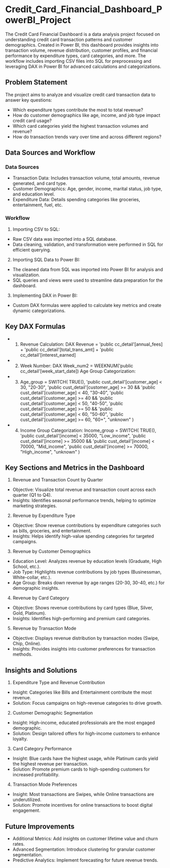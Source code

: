 # Credit_Card_Financial_Dashboard_PowerBI_Project

The Credit Card Financial Dashboard is a data analysis project focused on understanding credit card transaction patterns and customer demographics. Created in Power BI, this dashboard provides insights into transaction volume, revenue distribution, customer profiles, and financial performance by expenditure types, card categories, and more. The workflow includes importing CSV files into SQL for preprocessing and leveraging DAX in Power BI for advanced calculations and categorizations.

## Problem Statement
The project aims to analyze and visualize credit card transaction data to answer key questions:
- Which expenditure types contribute the most to total revenue?
- How do customer demographics like age, income, and job type impact credit card usage?
- Which card categories yield the highest transaction volumes and revenue?
- How do transaction trends vary over time and across different regions?

## Data Sources and Workflow
### Data Sources
- Transaction Data: Includes transaction volume, total amounts, revenue generated, and card type.
- Customer Demographics: Age, gender, income, marital status, job type, and education level.
- Expenditure Data: Details spending categories like groceries, entertainment, fuel, etc.

### Workflow
1. Importing CSV to SQL:
- Raw CSV data was imported into a SQL database.
- Data cleaning, validation, and transformation were performed in SQL for efficient querying.

2. Importing SQL Data to Power BI:
- The cleaned data from SQL was imported into Power BI for analysis and visualization.
- SQL queries and views were used to streamline data preparation for the dashboard.

3. Implementing DAX in Power BI:
- Custom DAX formulas were applied to calculate key metrics and create dynamic categorizations.

## Key DAX Formulas
- 1. Revenue Calculation:
DAX
Revenue = 'public cc_detail'[annual_fees] + 
          'public cc_detail'[total_trans_amt] + 
          'public cc_detail'[interest_earned]

- 2. Week Number:
DAX
Week_num2 = WEEKNUM('public cc_detail'[week_start_date])
Age Group Categorization:

- 3. Age_group = SWITCH(
    TRUE(),
    'public cust_detail'[customer_age] < 30, "20-30",
    'public cust_detail'[customer_age] >= 30 && 'public cust_detail'[customer_age] < 40, "30-40",
    'public cust_detail'[customer_age] >= 40 && 'public cust_detail'[customer_age] < 50, "40-50",
    'public cust_detail'[customer_age] >= 50 && 'public cust_detail'[customer_age] < 60, "50-60",
    'public cust_detail'[customer_age] >= 60, "60+",
    "unknown"
)

- 4. Income Group Categorization:
Income_group = SWITCH(
    TRUE(),
    'public cust_detail'[income] < 35000, "Low_income",
    'public cust_detail'[income] >= 35000 && 'public cust_detail'[income] < 70000, "Mid_income",
    'public cust_detail'[income] >= 70000, "High_income",
    "unknown"
)

## Key Sections and Metrics in the Dashboard
1. Revenue and Transaction Count by Quarter
- Objective: Visualize total revenue and transaction count across each quarter (Q1 to Q4).
- Insights: Identifies seasonal performance trends, helping to optimize marketing strategies.

2. Revenue by Expenditure Type
- Objective: Show revenue contributions by expenditure categories such as bills, groceries, and entertainment.
- Insights: Helps identify high-value spending categories for targeted campaigns.

3. Revenue by Customer Demographics
- Education Level: Analyzes revenue by education levels (Graduate, High School, etc.).
- Job Type: Highlights revenue contributions by job types (Businessman, White-collar, etc.).
- Age Group: Breaks down revenue by age ranges (20-30, 30-40, etc.) for demographic insights.

4. Revenue by Card Category
- Objective: Shows revenue contributions by card types (Blue, Silver, Gold, Platinum).
- Insights: Identifies high-performing and premium card categories.

5. Revenue by Transaction Mode
- Objective: Displays revenue distribution by transaction modes (Swipe, Chip, Online).
- Insights: Provides insights into customer preferences for transaction methods.

## Insights and Solutions
1. Expenditure Type and Revenue Contribution
- Insight: Categories like Bills and Entertainment contribute the most revenue.
- Solution: Focus campaigns on high-revenue categories to drive growth.

2. Customer Demographic Segmentation
- Insight: High-income, educated professionals are the most engaged demographic.
- Solution: Design tailored offers for high-income customers to enhance loyalty.

3. Card Category Performance
- Insight: Blue cards have the highest usage, while Platinum cards yield the highest revenue per transaction.
- Solution: Promote premium cards to high-spending customers for increased profitability.

4. Transaction Mode Preferences
- Insight: Most transactions are Swipes, while Online transactions are underutilized.
- Solution: Promote incentives for online transactions to boost digital engagement.

## Future Improvements
- Additional Metrics: Add insights on customer lifetime value and churn rates.
- Advanced Segmentation: Introduce clustering for granular customer segmentation.
- Predictive Analytics: Implement forecasting for future revenue trends.
